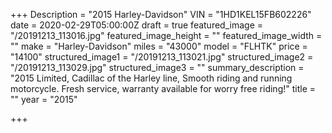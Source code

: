 +++
Description = "2015 Harley-Davidson"
VIN = "1HD1KEL15FB602226"
date = 2020-02-29T05:00:00Z
draft = true
featured_image = "/20191213_113016.jpg"
featured_image_height = ""
featured_image_width = ""
make = "Harley-Davidson"
miles = "43000"
model = "FLHTK"
price = "14100"
structured_image1 = "/20191213_113021.jpg"
structured_image2 = "/20191213_113029.jpg"
structured_image3 = ""
summary_description = "2015 Limited, Cadillac of the Harley line, Smooth riding and running motorcycle. Fresh service,  warranty available for worry free riding!"
title = ""
year = "2015"

+++
